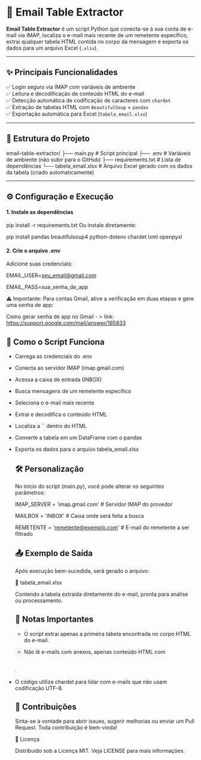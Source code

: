 # 📧 Email Table Extractor

**Email Table Extractor** é um script Python que conecta-se à sua conta de e-mail via IMAP, localiza o e-mail mais recente de um remetente específico, extrai qualquer tabela HTML contida no corpo da mensagem e exporta os dados para um arquivo Excel (`.xlsx`).

---

## ✨ Principais Funcionalidades

✅ Login seguro via IMAP com variáveis de ambiente  
✅ Leitura e decodificação de conteúdo HTML do e-mail  
✅ Detecção automática de codificação de caracteres com `chardet`  
✅ Extração de tabelas HTML com `BeautifulSoup` + `pandas`  
✅ Exportação automática para Excel (`tabela_email.xlsx`)  

---

## 📂 Estrutura do Projeto

email-table-extractor/
├── main.py # Script principal
├── .env # Variáveis de ambiente (não subir para o GitHub)
├── requirements.txt # Lista de dependências
└── tabela_email.xlsx # Arquivo Excel gerado com os dados da tabela (criado automaticamente)

---

## ⚙️ Configuração e Execução

#### 1. Instale as dependências

pip install -r requirements.txt
Ou instale diretamente:

pip install pandas beautifulsoup4 python-dotenv chardet lxml openpyxl

#### 2. Crie o arquivo .env

Adicione suas credenciais:

EMAIL_USER=seu_email@gmail.com

EMAIL_PASS=sua_senha_de_app

⚠️ Importante: Para contas Gmail, ative a verificação em duas etapas e gere uma senha de app:

Como gerar senha de app no Gmail - > link: https://support.google.com/mail/answer/185833

## 🧠 Como o Script Funciona

- Carrega as credenciais do .env

- Conecta ao servidor IMAP (imap.gmail.com)

- Acessa a caixa de entrada (INBOX)

- Busca mensagens de um remetente específico

- Seleciona o e-mail mais recente

- Extrai e decodifica o conteúdo HTML

- Localiza a ´<table>´ dentro do HTML

- Converte a tabela em um DataFrame com o pandas

- Exporta os dados para o arquivo tabela_email.xlsx

## 🛠️ Personalização

No início do script (main.py), você pode alterar os seguintes parâmetros:

IMAP_SERVER = 'imap.gmail.com'       # Servidor IMAP do provedor

MAILBOX = 'INBOX'                    # Caixa onde será feita a busca

REMETENTE = 'remetente@exemplo.com'  # E-mail do remetente a ser filtrado

## 📤 Exemplo de Saída

Após execução bem-sucedida, será gerado o arquivo:

📄 tabela_email.xlsx

Contendo a tabela extraída diretamente do e-mail, pronta para análise ou processamento.

## 📌 Notas Importantes

- O script extrai apenas a primeira tabela encontrada no corpo HTML do e-mail.

- Não lê e-mails com anexos, apenas conteúdo HTML com <table>.

- O código utiliza chardet para lidar com e-mails que não usam codificação UTF-8.

## 🤝 Contribuições

Sinta-se à vontade para abrir issues, sugerir melhorias ou enviar um Pull Request.
Toda contribuição é bem-vinda!

📜 Licença

Distribuído sob a Licença MIT. Veja LICENSE para mais informações.

